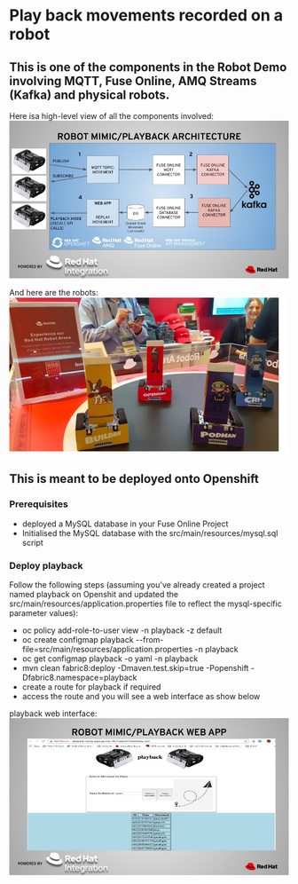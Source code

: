 # Play back movements recorded on a robot

## This is one of the components in the Robot Demo involving MQTT, Fuse Online, AMQ Streams (Kafka) and physical robots.

Here isa high-level view of all the components involved:
![ROBOT MIMIC/PLAYBACK ARCHITECTURE](images/robot-architecture.jpg "ROBOT MIMIC/PLAYBACK ARCHITECTURE")

And here are the robots:
![ROBOTS](images/robots.jpg "ROBOTS")

## This is meant to be deployed onto Openshift

### Prerequisites

* deployed a MySQL database in your Fuse Online Project
* Initialised the MySQL database with the src/main/resources/mysql.sql script

### Deploy playback
Follow the following steps (assuming you've already created a project named playback on Openshit and updated the src/main/resources/application.properties file to reflect the mysql-specific parameter values):

* oc policy add-role-to-user view -n playback -z default
* oc create configmap playback --from-file=src/main/resources/application.properties -n playback
* oc get configmap playback -o yaml -n playback
* mvn clean fabric8:deploy -Dmaven.test.skip=true -Popenshift -Dfabric8.namespace=playback
* create a route for playback if required
* access the route and you will see a web interface as show below

playback web interface:
![playback UI](images/playback.jpg "playback UI")

